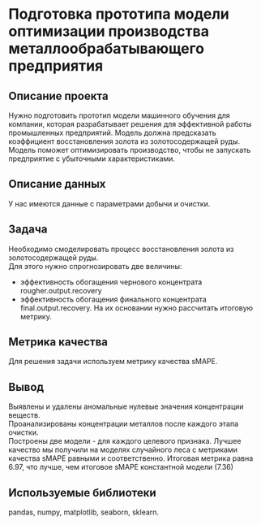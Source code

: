 # Подготовка прототипа модели оптимизации производства металлообрабатывающего предприятия 

## Описание проекта
Нужно подготовить прототип модели машинного обучения для компании, которая разрабатывает решения для эффективной работы промышленных предприятий.
Модель должна предсказать коэффициент восстановления золота из золотосодержащей руды. 
Модель поможет оптимизировать производство, чтобы не запускать предприятие с убыточными характеристиками.

## Описание данных
У нас имеются данные с параметрами добычи и очистки.

## Задача
Необходимо смоделировать процесс восстановления золота из золотосодержащей руды.  
Для этого нужно спрогнозировать две величины:
- эффективность обогащения чернового концентрата rougher.output.recovery
- эффективность обогащения финального концентрата final.output.recovery.
На их основании нужно рассчитать итоговую метрику.

## Метрика качества
Для решения задачи используем метрику качества sMAPE.

## Вывод  
Выявлены и удалены аномальные нулевые значения концентрации веществ.  
Проанализированы концентрации металлов после каждого этапа очистки.  
Построены две модели - для каждого целевого признака. Лучшее качество мы получили на моделях случайного леса с метриками качества sMAPE равными и соответственно. Итоговая метрика равна 6.97, что лучше, чем итоговое sMAPE константной модели (7.36)

## Используемые библиотеки
pandas, numpy, matplotlib, seaborn, sklearn.
